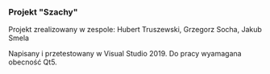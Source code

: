 ### Projekt "Szachy"

Projekt zrealizowany w zespole: Hubert Truszewski, Grzegorz Socha, Jakub Smela

Napisany i przetestowany w Visual Studio 2019.
Do pracy wyamagana obecność Qt5.
